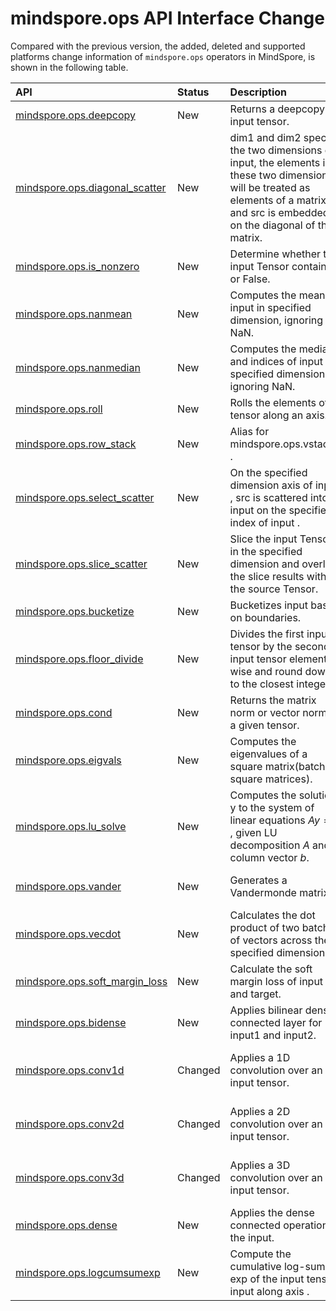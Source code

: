 # mindspore.ops API Interface Change

Compared with the previous version, the added, deleted and supported platforms change information of `mindspore.ops` operators in MindSpore, is shown in the following table.

|API|Status|Description|Support Platform|Class
|:----|:----|:----|:----|:----
|[mindspore.ops.deepcopy](https://mindspore.cn/docs/en/r2.1/api_python/ops/mindspore.ops.deepcopy.html#mindspore.ops.deepcopy)|New|Returns a deepcopy of input tensor.|r2.1: Ascend/GPU/CPU|Array Operation
|[mindspore.ops.diagonal_scatter](https://mindspore.cn/docs/en/r2.1/api_python/ops/mindspore.ops.diagonal_scatter.html#mindspore.ops.diagonal_scatter)|New|dim1 and dim2 specify the two dimensions of input, the elements in these two dimensions will be treated as elements of a matrix, and src is embedded on the diagonal of the matrix.|r2.1: Ascend/GPU/CPU|Array Operation
|[mindspore.ops.is_nonzero](https://mindspore.cn/docs/en/r2.1/api_python/ops/mindspore.ops.is_nonzero.html#mindspore.ops.is_nonzero)|New|Determine whether the input Tensor contains 0 or False.|r2.1: Ascend/GPU/CPU|Array Operation
|[mindspore.ops.nanmean](https://mindspore.cn/docs/en/r2.1/api_python/ops/mindspore.ops.nanmean.html#mindspore.ops.nanmean)|New|Computes the mean of input in specified dimension, ignoring NaN.|r2.1: Ascend/GPU/CPU|Array Operation
|[mindspore.ops.nanmedian](https://mindspore.cn/docs/en/r2.1/api_python/ops/mindspore.ops.nanmedian.html#mindspore.ops.nanmedian)|New|Computes the median and indices of input in specified dimension, ignoring NaN.|r2.1: CPU|Array Operation
|[mindspore.ops.roll](https://mindspore.cn/docs/en/r2.1/api_python/ops/mindspore.ops.roll.html#mindspore.ops.roll)|New|Rolls the elements of a tensor along an axis.|r2.1: GPU|Array Operation
|[mindspore.ops.row_stack](https://mindspore.cn/docs/en/r2.1/api_python/ops/mindspore.ops.row_stack.html#mindspore.ops.row_stack)|New|Alias for mindspore.ops.vstack() .|r2.1: Ascend/GPU/CPU|Array Operation
|[mindspore.ops.select_scatter](https://mindspore.cn/docs/en/r2.1/api_python/ops/mindspore.ops.select_scatter.html#mindspore.ops.select_scatter)|New|On the specified dimension axis of input , src is scattered into input on the specified index of input .|r2.1: Ascend/GPU/CPU|Array Operation
|[mindspore.ops.slice_scatter](https://mindspore.cn/docs/en/r2.1/api_python/ops/mindspore.ops.slice_scatter.html#mindspore.ops.slice_scatter)|New|Slice the input Tensor in the specified dimension and overlay the slice results with the source Tensor.|r2.1: Ascend/GPU/CPU|Array Operation
|[mindspore.ops.bucketize](https://mindspore.cn/docs/en/r2.1/api_python/ops/mindspore.ops.bucketize.html#mindspore.ops.bucketize)|New|Bucketizes input based on boundaries.|r2.1: Ascend/GPU/CPU|Comparison Functions
|[mindspore.ops.floor_divide](https://mindspore.cn/docs/en/r2.1/api_python/ops/mindspore.ops.floor_divide.html#mindspore.ops.floor_divide)|New|Divides the first input tensor by the second input tensor element-wise and round down to the closest integer.|r2.1: Ascend/GPU/CPU|Element-wise Operations
|[mindspore.ops.cond](https://mindspore.cn/docs/en/r2.1/api_python/ops/mindspore.ops.cond.html#mindspore.ops.cond)|New|Returns the matrix norm or vector norm of a given tensor.|r2.1: GPU/CPU|Linear Algebraic Functions
|[mindspore.ops.eigvals](https://mindspore.cn/docs/en/r2.1/api_python/ops/mindspore.ops.eigvals.html#mindspore.ops.eigvals)|New|Computes the eigenvalues of a square matrix(batch square matrices).|r2.1: Ascend/CPU|Linear Algebraic Functions
|[mindspore.ops.lu_solve](https://mindspore.cn/docs/en/r2.1/api_python/ops/mindspore.ops.lu_solve.html#mindspore.ops.lu_solve)|New|Computes the solution y to the system of linear equations $Ay = b$ , given LU decomposition $A$ and column vector $b$.|r2.1: Ascend/GPU/CPU|Linear Algebraic Functions
|[mindspore.ops.vander](https://mindspore.cn/docs/en/r2.1/api_python/ops/mindspore.ops.vander.html#mindspore.ops.vander)|New|Generates a Vandermonde matrix.|r2.1: Ascend/GPU/CPU|Linear Algebraic Functions
|[mindspore.ops.vecdot](https://mindspore.cn/docs/en/r2.1/api_python/ops/mindspore.ops.vecdot.html#mindspore.ops.vecdot)|New|Calculates the dot product of two batches of vectors across the specified dimension.|r2.1: Ascend/GPU/CPU|Linear Algebraic Functions
|[mindspore.ops.soft_margin_loss](https://mindspore.cn/docs/en/r2.1/api_python/ops/mindspore.ops.soft_margin_loss.html#mindspore.ops.soft_margin_loss)|New|Calculate the soft margin loss of input and target.|r2.1: Ascend/GPU|Loss Functions
|[mindspore.ops.bidense](https://mindspore.cn/docs/en/r2.1/api_python/ops/mindspore.ops.bidense.html#mindspore.ops.bidense)|New|Applies bilinear dense connected layer for input1 and input2.|r2.1: Ascend/GPU/CPU|Neural Network
|[mindspore.ops.conv1d](https://mindspore.cn/docs/en/r2.1/api_python/ops/mindspore.ops.conv1d.html#mindspore.ops.conv1d)|Changed|Applies a 1D convolution over an input tensor.|r2.0: Ascend/GPU/CPU => r2.1: Ascend/GPU|Neural Network
|[mindspore.ops.conv2d](https://mindspore.cn/docs/en/r2.1/api_python/ops/mindspore.ops.conv2d.html#mindspore.ops.conv2d)|Changed|Applies a 2D convolution over an input tensor.|r2.0: Ascend/GPU/CPU => r2.1: Ascend/GPU|Neural Network
|[mindspore.ops.conv3d](https://mindspore.cn/docs/en/r2.1/api_python/ops/mindspore.ops.conv3d.html#mindspore.ops.conv3d)|Changed|Applies a 3D convolution over an input tensor.|r2.0: Ascend/GPU/CPU => r2.1: Ascend/GPU|Neural Network
|[mindspore.ops.dense](https://mindspore.cn/docs/en/r2.1/api_python/ops/mindspore.ops.dense.html#mindspore.ops.dense)|New|Applies the dense connected operation to the input.|r2.1: Ascend/GPU/CPU|Neural Network
|[mindspore.ops.logcumsumexp](https://mindspore.cn/docs/en/r2.1/api_python/ops/mindspore.ops.logcumsumexp.html#mindspore.ops.logcumsumexp)|New|Compute the cumulative log-sum-exp of the input tensor input along axis .|r2.1: Ascend/CPU/GPU|Reduction Functions
